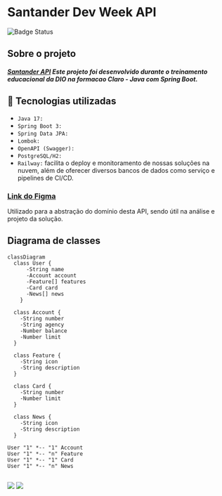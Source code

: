 # Santander Dev Week API
![Badge Status](http://img.shields.io/static/v1?label=STATUS&message=Concluído&color=GREEN&style=for-the-badge)

## Sobre o projeto

##### [Santander API](https://michael-santander-api-prod.up.railway.app/swagger-ui/index.html) Este projeto foi desenvolvido durante o treinamento educacional da DIO na formacao Claro - Java com Spring Boot.


## :hammer: Tecnologias utilizadas
- `Java 17:` 
- `Spring Boot 3:` 
- `Spring Data JPA:` 
- `Lombok:` 
- `OpenAPI (Swagger):` 
- `PostgreSQL/H2:` 
- `Railway:` facilita o deploy e monitoramento de nossas soluções na nuvem, além de oferecer diversos bancos de dados como serviço e pipelines de CI/CD.

### [Link do Figma](https://www.figma.com/design/0ZsjwjsYlYd3timxqMWlbj/SANTANDER---Projeto-Web%2FMobile?node-id=0-1&t=o4YkkfKo9LLsaa7h-0) 
Utilizado para a abstração do domínio desta API, sendo útil na análise e projeto da solução.
## Diagrama de classes

```mermaid
classDiagram
  class User {
      -String name
      -Account account
      -Feature[] features
      -Card card
      -News[] news
    }
    
  class Account {
    -String number
    -String agency
    -Number balance
    -Number limit
  }
    
  class Feature {
    -String icon
    -String description
  }
    
  class Card {
    -String number
    -Number limit
  }
    
  class News {
    -String icon
    -String description
  }
    
User "1" *-- "1" Account
User "1" *-- "n" Feature
User "1" *-- "1" Card
User "1" *-- "n" News
```

## 

<div>
  <a href="https://www.linkedin.com/in/michael-trindade-772b06108" target="_blank"><img src="https://img.shields.io/badge/LinkedIn-0077B5?style=for-the-badge&logo=linkedin&logoColor=white"></a>
  <a href="https://www.instagram.com/michael_dev_software/" target="_blank"><img src="https://img.shields.io/badge/Instagram-E4405F?style=for-the-badge&logo=instagram&logoColor=white"></a>
</div>
